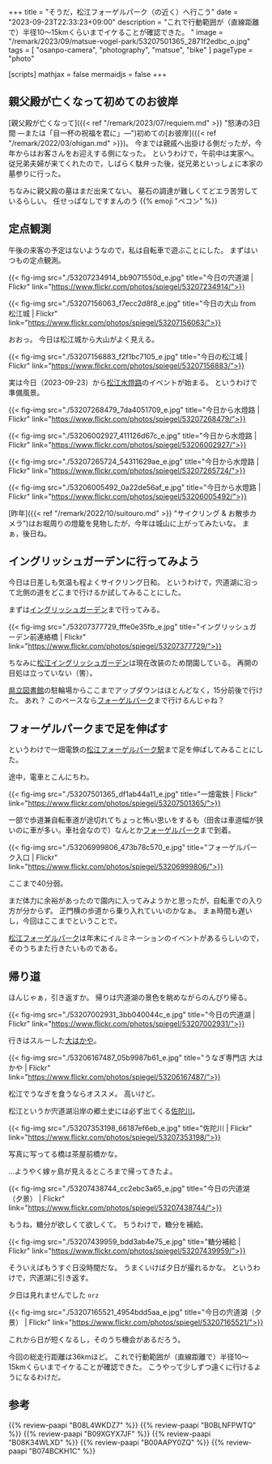 +++
title = "そうだ，松江フォーゲルパーク（の近く）へ行こう"
date =  "2023-09-23T22:33:23+09:00"
description = "これで行動範囲が（直線距離で）半径10〜15kmくらいまでイケることが確認できた。 "
image = "/remark/2023/09/matsue-vogel-park/53207501365_2871f2edbc_o.jpg"
tags = [ "osanpo-camera", "photography", "matsue", "bike" ]
pageType = "photo"

[scripts]
  mathjax = false
  mermaidjs = false
+++

## 親父殿が亡くなって初めてのお彼岸

[親父殿が亡くなって]({{< ref "/remark/2023/07/requiem.md" >}} "怒涛の3日間 —または「目一杯の祝福を君に」—")初めての[お彼岸]({{< ref "/remark/2022/03/ohigan.md" >}})。
今までは親戚へ出掛ける側だったが，今年からはお客さんをお迎えする側になった。
というわけで，午前中は実家へ。
従兄弟夫婦が来てくれたので，しばらく駄弁った後，従兄弟といっしょに本家の墓参りに行った。

ちなみに親父殿の墓はまだ出来てない。
墓石の調達が難しくてどエラ苦労しているらしい。
任せっぱなしですまんのう {{% emoji "ペコン" %}}

## 定点観測

午後の来客の予定はないようなので，私は自転車で遊ぶことにした。
まずはいつもの定点観測。

{{< fig-img src="./53207234914_bb9071550d_e.jpg" title="今日の宍道湖 | Flickr" link="https://www.flickr.com/photos/spiegel/53207234914/">}}

{{< fig-img src="./53207156063_f7ecc2d8f8_e.jpg" title="今日の大山 from 松江城 | Flickr" link="https://www.flickr.com/photos/spiegel/53207156063/">}}

おおっ。
今日は松江城から大山がよく見える。

{{< fig-img src="./53207156883_f2f1bc7105_e.jpg" title="今日の松江城 | Flickr" link="https://www.flickr.com/photos/spiegel/53207156883/">}}

実は今日（2023-09-23）から[松江水燈路](https://www.suitouro.jp/ "【公式サイト】松江水燈路 2023|9.23-10.15の(土,日,祝) 開催")のイベントが始まる。
というわけで準備風景。

{{< fig-img src="./53207268479_7da4051709_e.jpg" title="今日から水燈路 | Flickr" link="https://www.flickr.com/photos/spiegel/53207268479/">}}

{{< fig-img src="./53206002927_411126d67c_e.jpg" title="今日から水燈路 | Flickr" link="https://www.flickr.com/photos/spiegel/53206002927/">}}

{{< fig-img src="./53207265724_54311629ae_e.jpg" title="今日から水燈路 | Flickr" link="https://www.flickr.com/photos/spiegel/53207265724/">}}

{{< fig-img src="./53206005492_0a22de56af_e.jpg" title="今日から水燈路 | Flickr" link="https://www.flickr.com/photos/spiegel/53206005492/">}}

[昨年]({{< ref "/remark/2022/10/suitouro.md" >}} "サイクリング & お散歩カメラ")はお堀周りの燈籠を見物したが，今年は城山に上がってみたいな。
まぁ，後日ね。

## イングリッシュガーデンに行ってみよう

今日は日差しも気温も程よくサイクリング日和。
というわけで，宍道湖に沿って北側の道をどこまで行けるか試してみることにした。

まずは[イングリッシュガーデン][松江イングリッシュガーデン]まで行ってみる。

{{< fig-img src="./53207377729_fffe0e35fb_e.jpg" title="イングリッシュガーデン前連絡橋 | Flickr" link="https://www.flickr.com/photos/spiegel/53207377729/">}}

ちなみに[松江イングリッシュガーデン]は現在改装のため閉園している。
再開の目処は立っていない（筈）。

[県立図書館][島根県立図書館]の駐輪場からここまでアップダウンはほとんどなく，15分前後で行けた。
あれ？ このペースなら[フォーゲルパーク][松江フォーゲルパーク]まで行けるんじゃね？

## フォーゲルパークまで足を伸ばす

というわけで一畑電鉄の[松江フォーゲルパーク駅](https://maps.app.goo.gl/oQrPpCEnUVQkWYgZ9)まで足を伸ばしてみることにした。

途中，電車とこんにちわ。

{{< fig-img src="./53207501365_df1ab44a11_e.jpg" title="一畑電鉄 | Flickr" link="https://www.flickr.com/photos/spiegel/53207501365/">}}

一部で歩道兼自転車道が途切れてちょっと怖い思いをするも（田舎は車道幅が狭いのに車が多い。車社会なので）なんとか[フォーゲルパーク][松江フォーゲルパーク]まで到着。

{{< fig-img src="./53206999806_473b78c570_e.jpg" title="フォーゲルパーク入口 | Flickr" link="https://www.flickr.com/photos/spiegel/53206999806/">}}

ここまで40分弱。

まだ体力に余裕があったので園内に入ってみようかと思ったが，自転車での入り方が分からず。
正門横の歩道から乗り入れていいのかなぁ。
まぁ時間も遅いし，今回はここまでということで。

[松江フォーゲルパーク]は年末にイルミネーションのイベントがあるらしいので，そのうちまた行きたいものである。

## 帰り道

ほんじゃぁ，引き返すか。
帰りは宍道湖の景色を眺めながらのんびり帰る。

{{< fig-img src="./53207002931_3bb040044c_e.jpg" title="今日の宍道湖 | Flickr" link="https://www.flickr.com/photos/spiegel/53207002931/">}}

行きはスルーした[大はかや](https://maps.app.goo.gl/yYHFu7KrFDqfZYNB8)。

{{< fig-img src="./53206167487_05b9987b61_e.jpg" title="うなぎ専門店 大はかや | Flickr" link="https://www.flickr.com/photos/spiegel/53206167487/">}}

松江でうなぎを食うならオススメ。
高いけど。

松江というか宍道湖沿岸の郷土史には必ず出てくる[佐陀川](https://maps.app.goo.gl/hN72gFtmqfMixUAw6)。

{{< fig-img src="./53207353198_66187ef6eb_e.jpg" title="佐陀川 | Flickr" link="https://www.flickr.com/photos/spiegel/53207353198/">}}

写真に写ってる橋は茶屋前橋かな。

...ようやく嫁ヶ島が見えるところまで帰ってきたよ。

{{< fig-img src="./53207438744_cc2ebc3a65_e.jpg" title="今日の宍道湖（夕景） | Flickr" link="https://www.flickr.com/photos/spiegel/53207438744/">}}

もうね，糖分が欲しくて欲しくて。
ちうわけで，糖分を補給。

{{< fig-img src="./53207439959_bdd3ab4e75_e.jpg" title="糖分補給 | Flickr" link="https://www.flickr.com/photos/spiegel/53207439959/">}}

そういえばもうすぐ日没時間だな。
うまくいけば夕日が撮れるかな。
というわけで，宍道湖に引き返す。

夕日は見れませんでした `orz`

{{< fig-img src="./53207165521_4954bdd5aa_e.jpg" title="今日の宍道湖（夕景） | Flickr" link="https://www.flickr.com/photos/spiegel/53207165521/">}}

これから日が短くなるし，そのうち機会があるだろう。

今回の総走行距離は36kmほど。
これで行動範囲が（直線距離で）半径10〜15kmくらいまでイケることが確認できた。
こうやって少しずつ遠くに行けるようになるわけだ。

[島根県立図書館]: https://www.library.pref.shimane.lg.jp/ "島根県立図書館"
[松江イングリッシュガーデン]: https://matsue-tourist-station.com/matsueenglishgarden.html "松江イングリッシュガーデン | 松江観光ステーション"
[松江フォーゲルパーク]: https://www.ichibata.co.jp/vogelpark/ "【公式】湖畔に広がる花と鳥の楽園《松江フォーゲルパーク》Matsue Vogel Park"

## 参考

{{% review-paapi "B08L4WKDZ7" %}} <!-- PowerShot ZOOM -->
{{% review-paapi "B0BLNFPWTQ" %}} <!-- trimm ROLLIN サイクルコンピュータ -->
{{% review-paapi "B09XGYX7JF" %}} <!-- GARMIN vívosmart 5 -->
{{% review-paapi "B08K34WLXD" %}} <!-- ステムバッグ（stem bag） -->
{{% review-paapi "B00AAPY0ZQ" %}} <!-- パンク修理剤 -->
{{% review-paapi "B074BCKH1C" %}} <!-- らき☆すた（らきすた） -->
